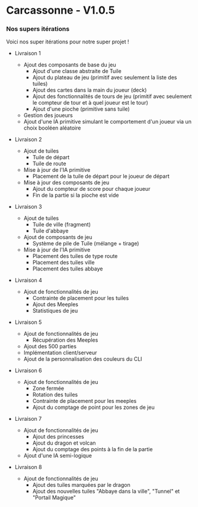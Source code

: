 # Carcassonne - V1.0.5
### Nos supers itérations

Voici nos super itérations pour notre super projet !

- Livraison 1
  - Ajout des composants de base du jeu
    - Ajout d'une classe abstraite de Tuile
    - Ajout du plateau de jeu (primitif avec seulement la liste des tuiles)
    - Ajout des cartes dans la main du joueur (deck)
    - Ajout des fonctionnalités de tours de jeu (primitif avec seulement le compteur de tour et à quel joueur est le tour)
    - Ajout d'une pioche (primitive sans tuile)
  - Gestion des joueurs
  - Ajout d'une IA primitive simulant le comportement d'un joueur via un choix booléen aléatoire

- Livraison 2
  - Ajout de tuiles
    - Tuile de départ
    - Tuile de route
  - Mise à jour de l'IA primitive
    - Placement de la tuile de départ pour le joueur de départ
  - Mise à jour des composants de jeu
    - Ajout du compteur de score pour chaque joueur
    - Fin de la partie si la pioche est vide

- Livraison 3
  - Ajout de tuiles
    - Tuile de ville (fragment)
    - Tuile d'abbaye
  - Ajout de composants de jeu
    - Système de pile de Tuile (mélange + tirage)
  - Mise à jour de l'IA  primitive
    - Placement des tuiles de type route
    - Placement des tuiles ville
    - Placement des tuiles abbaye
 
 - Livraison 4
   - Ajout de fonctionnalités de jeu
     - Contrainte de placement pour les tuiles
     - Ajout des Meeples
     - Statistiques de jeu

- Livraison 5
  - Ajout de fonctionnalités de jeu
    - Récupération des Meeples
  - Ajout des 500 parties
  - Implémentation client/serveur
  - Ajout de la personnalisation des couleurs du CLI

- Livraison 6
  - Ajout de fonctionnalités de jeu
    - Zone fermée
    - Rotation des tuiles
    - Contrainte de placement pour les meeples
    - Ajout du comptage de point pour les zones de jeu

- Livraison 7
  - Ajout de fonctionnalités de jeu
    - Ajout des princesses
    - Ajout du dragon et volcan
    - Ajout du comptage des points à la fin de la partie
  - Ajout d'une IA semi-logique

- Livraison 8
  - Ajout de fonctionnalités de jeu
    - Ajout des tuiles marquées par le dragon
    - Ajout des nouvelles tuiles "Abbaye dans la ville", "Tunnel" et "Portail Magique"
